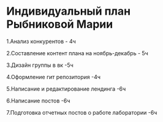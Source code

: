 # Индивидуальный план Рыбниковой Марии
1.Анализ конкурентов - 4ч

2.Составление контент плана на ноябрь-декабрь - 5ч

3.Дизайн группы в вк -5ч

4.Оформление гит репозитория -4ч

5.Написание и редактирование лендинга -6ч

6.Написание постов -6ч

7.Подготовка отчетных постов о работе лаборатории -6ч
